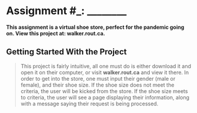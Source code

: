 # Assignment #_: ________

**This assignment is a virtual shoe store, perfect for the pandemic going on. View this project at: walker.rout.ca.**

## Getting Started With the Project

> This project is fairly intuitive, all one must do is either download it and open it on their computer, or visit **walker.rout.ca** and view it there. In order to get into the store, one must input their gender (male or female), and their shoe size. If the shoe size does not meet the criteria, the user will be kicked from the store. If the shoe size meets to criteria, the user will see a page displaying their information, along with a message saying their request is being processed.
